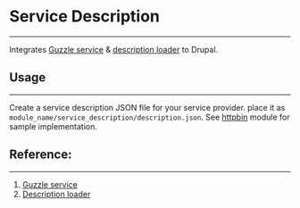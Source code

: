 # Service Description
---

Integrates [Guzzle service](https://github.com/guzzle/guzzle-services) & [description loader](https://github.com/gimler/guzzle-description-loader) to Drupal. 


## Usage
--------
Create a service description JSON file for your service provider. place it as `module_name/service_description/description.json`. See [httpbin](https://www.drupal.org/project/httpbin) module for sample implementation.


## Reference:
-------------
1. [Guzzle service](https://github.com/guzzle/guzzle-services)
2. [Description loader](https://github.com/gimler/guzzle-description-loader)
